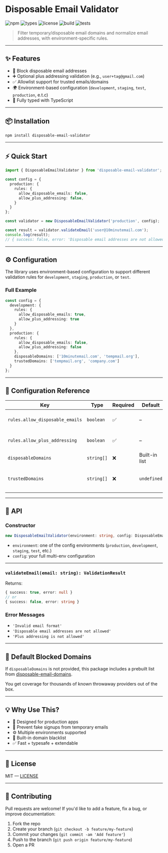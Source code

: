 # Disposable Email Validator

![npm](https://img.shields.io/npm/v/disposable-email-validator)
![types](https://img.shields.io/npm/types/disposable-email-validator)
![license](https://img.shields.io/npm/l/disposable-email-validator)
![build](https://img.shields.io/github/actions/workflow/status/oluwatunmiisheii/disposable-email-validator/ci.yml?label=build)
![tests](https://img.shields.io/badge/tests-vitest-green)

> Filter temporary/disposable email domains and normalize email addresses, with environment-specific rules.

---

## ✨ Features

- 🚫 Block disposable email addresses
- ➕ Optional plus addressing validation (e.g., `user+tag@gmail.com`)
- ✅ Allowlist support for trusted emails/domains
- 🌍 Environment-based configuration (`development`, `staging`, `test`, `production`, e.t.c)
- 📝 Fully typed with TypeScript

---

## 📦 Installation

```bash
npm install disposable-email-validator
```

---

## ⚡ Quick Start

```ts
import { DisposableEmailValidator } from 'disposable-email-validator';

const config = {
  production: {
    rules: {
      allow_disposable_emails: false,
      allow_plus_addressing: false,
    }
  }
};

const validator = new DisposableEmailValidator('production', config);

const result = validator.validateEmail('user@10minutemail.com');
console.log(result);
// { success: false, error: 'Disposable email addresses are not allowed' }
```

---

## ⚙️ Configuration

The library uses environment-based configuration to support different validation rules for `development`, `staging`, `production`, or `test`.

### Full Example

```ts
const config = {
  development: {
    rules: {
      allow_disposable_emails: true,
      allow_plus_addressing: true
    }
  },
  production: {
    rules: {
      allow_disposable_emails: false,
      allow_plus_addressing: false
    },
    disposableDomains: ['10minutemail.com', 'tempmail.org'],
    trustedDomains: ['tempmail.org', 'company.com']
  }
};
```

---

## 🔧 Configuration Reference

| Key                | Type        | Required | Default           | Description |
|--------------------|-------------|----------|-------------------|-------------|
| `rules.allow_disposable_emails` | `boolean` | ✅ | – | Blocks disposable domains |
| `rules.allow_plus_addressing`       | `boolean` | ✅ | – | Blocks plus-addressed emails |
| `disposableDomains`         | `string[]` | ❌ | Built-in list      | Domains to block |
| `trustedDomains`         | `string[]` | ❌ | `undefined`        | Emails/domains to allow regardless of rules |


---

## 🧪 API

### Constructor

```ts
new DisposableEmailValidator(environment: string, config: DisposableEmailValidatorConfig)
```

- `environment`: one of the config environments (`production`, `development`, `staging`, `test`, etc.)
- `config`: your full multi-env configuration

---

### `validateEmail(email: string): ValidationResult`

Returns:

```ts
{ success: true, error: null }
// or
{ success: false, error: string }
```

### Error Messages

- `'Invalid email format'`
- `'Disposable email addresses are not allowed'`
- `'Plus addressing is not allowed'`

---

## 🧠 Default Blocked Domains

If `disposableDomains` is not provided, this package includes a prebuilt list from [disposable-email-domains](https://github.com/disposable-email-domains/disposable-email-domains).

You get coverage for thousands of known throwaway providers out of the box.

---

## 💡 Why Use This?

- 💼 Designed for production apps
- 🔐 Prevent fake signups from temporary emails
- ⚙️ Multiple environments supported
- 🧪 Built-in domain blacklist
- ✅ Fast + typesafe + extendable

---


## 📜 License

MIT — [LICENSE](./LICENSE)

---

## 🤝 Contributing

Pull requests are welcome! If you'd like to add a feature, fix a bug, or improve documentation:

1. Fork the repo
2. Create your branch (`git checkout -b feature/my-feature`)
3. Commit your changes (`git commit -am 'Add feature'`)
4. Push to the branch (`git push origin feature/my-feature`)
5. Open a PR